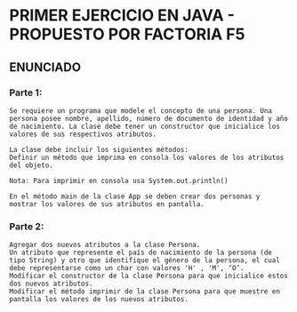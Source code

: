 # PRIMER EJERCICIO EN JAVA - PROPUESTO POR FACTORIA F5

## ENUNCIADO

### Parte 1:
    Se requiere un programa que modele el concepto de una persona. Una persona posee nombre, apellido, número de documento de identidad y año de nacimiento. La clase debe tener un constructor que inicialice los valores de sus respectivos atributos.

    La clase debe incluir los siguientes métodos:
    Definir un método que imprima en consola los valores de los atributos del objeto.

    Nota: Para imprimir en consola usa System.out.println()

    En el método main de la clase App se deben crear dos personas y mostrar los valores de sus atributos en pantalla.

### Parte 2:
    Agregar dos nuevos atributos a la clase Persona. 
    Un atributo que represente el país de nacimiento de la persona (de tipo String) y otro que identifique el género de la persona, el cual debe representarse como un char con valores 'H' , 'M', ‘O’.
    Modificar el constructor de la clase Persona para que inicialice estos dos nuevos atributos.
    Modificar el método imprimir de la clase Persona para que muestre en pantalla los valores de los nuevos atributos.

